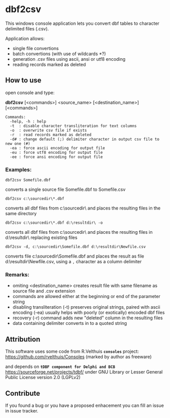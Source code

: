 # dbf2csv 
This windows console application lets you convert dbf tables to character delimited files (.csv).

Application allows:
- single file convertions
- batch convertions (with use of wildcards *?)
- generation .csv files using ascii, ansi or utf8 encoding
- reading records marked as deleted

## How to use
open console and type:

**dbf2csv** [\<commands>] <source_name> [<destination_name>] [\<commands>]
```
Commands:
  -help, -h : help
  -t  : disable character transliteration for text columns
  -o  : overwrite csv file if exists
  -r  : read records marked as deleted  
  -d# : change default (;) delimiter character in output csv file to new one (#)
  -ea : force ascii encoding for output file
  -eu : force utf8 encoding for output file
  -ee : force ansi encoding for output file
```

### Examples: 
  `dbf2csv Somefile.dbf`
  
  converts a single source file Somefile.dbf to Somefile.csv

  `dbf2csv c:\sourcedir\*.dbf`
  
  converts all dbf files from c:\sourcedir\ and places the resulting files in the same directory

  `dbf2csv c:\sourcedir\*.dbf d:\resultdir\ -o`
  
  converts all dbf files from c:\sourcedir\ and places the resulting files in d:\resultdir\ replacing existing files

  `dbf2csv -d, c:\sourcedir\Somefile.dbf d:\resultdir\Newfile.csv`
  
  converts file c:\sourcedir\Somefile.dbf and places the result as file d:\resultdir\Newfile.csv, using a `,` character as a column delimiter

### Remarks:
  - omiting \<destination_name> creates result file with same filename as source file and .csv extension
  - commands are allowed either at the beginning or end of the parameter string
  - disabling transliteration (-t) preserves original strings, paired with ascii encoding (-ea) usually helps with poorly (or exotically) encoded dbf files
  - recovery (-r) command adds new "deleted" column in the resulting files
  - data containing delimiter converts in to a quoted string

## Attribution
This software uses some code from R.Velthuis **`consoles`** project: https://github.com/rvelthuis/Consoles (marked by author as freeware)

and depends on **`tDBF component for Delphi and BCB`** https://sourceforge.net/projects/tdbf/ under GNU Library or Lesser General Public License version 2.0 (LGPLv2)

## Contribute
If you found a bug or you have a proposed enhacement you can fill an issue in issue tracker.

